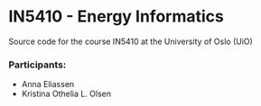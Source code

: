 # IN5410 - Energy Informatics

Source code for the course IN5410 at the University of Oslo (UiO)

### Participants:
- Anna Eliassen
- Kristina Othelia L. Olsen
